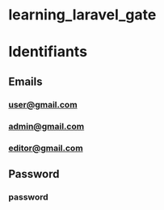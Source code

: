 # learning_laravel_gate

# Identifiants

## Emails
### user@gmail.com
### admin@gmail.com
### editor@gmail.com

## Password
### password
